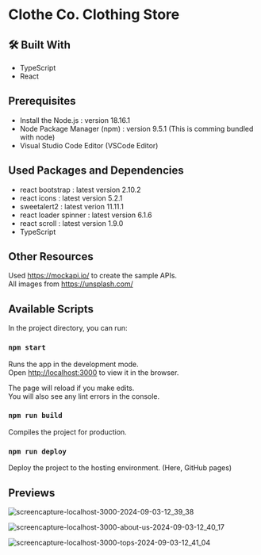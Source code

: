 # Clothe Co. Clothing Store

## 🛠️ Built With

- TypeScript
- React
  
## Prerequisites

- Install the Node.js : version 18.16.1
- Node Package Manager (npm) : version 9.5.1 (This is comming bundled with node)
- Visual Studio Code Editor (VSCode Editor)

## Used Packages and Dependencies

- react bootstrap : latest version 2.10.2
- react icons : latest version 5.2.1
- sweetalert2 : latest verion 11.11.1
- react loader spinner : latest version 6.1.6
- react scroll : latest version 1.9.0
- TypeScript

## Other Resources

Used https://mockapi.io/ to create the sample APIs.\
All images from https://unsplash.com/

## Available Scripts

In the project directory, you can run:

### `npm start`

Runs the app in the development mode.\
Open [http://localhost:3000](http://localhost:3000) to view it in the browser.

The page will reload if you make edits.\
You will also see any lint errors in the console.

### `npm run build`

Compiles the project for production.

### `npm run deploy`

Deploy the project to the hosting environment. (Here, GitHub pages)

## Previews

![screencapture-localhost-3000-2024-09-03-12_39_38](https://github.com/user-attachments/assets/03f0305d-f8bd-40c3-8c47-47adb5a1316a)

![screencapture-localhost-3000-about-us-2024-09-03-12_40_17](https://github.com/user-attachments/assets/0db489fc-8a9e-4d24-9917-137160f4a056)

![screencapture-localhost-3000-tops-2024-09-03-12_41_04](https://github.com/user-attachments/assets/5e77817c-89a0-46b0-8bdb-eafdcffcbf54)

